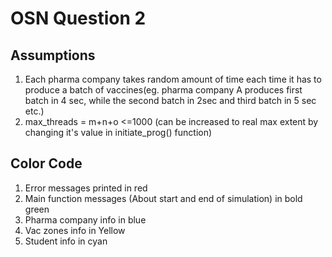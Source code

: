 # OSN Question 2
## Assumptions
1) Each pharma company takes random amount of time each time it has to produce a batch of vaccines(eg. pharma company A produces first batch in 4 sec, while the second batch in 2sec and third batch in 5 sec etc.)
2) max_threads = m+n+o <=1000 (can be increased to real max extent by changing it's value in initiate_prog() function)

## Color Code
1) Error messages printed in red
2) Main function messages (About start and end of simulation) in bold green
3) Pharma company info in blue
4) Vac zones info in Yellow
5) Student info in cyan
